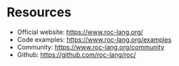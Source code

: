 # Resources

- Official website: https://www.roc-lang.org/
- Code examples: https://www.roc-lang.org/examples
- Community: https://www.roc-lang.org/community
- Github: https://github.com/roc-lang/roc/
